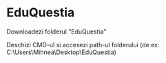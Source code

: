 # EduQuestia

Downloadezi folderul "EduQuestia"

Deschizi CMD-ul si accesezi path-ul folderului (de ex: C:\Users\Mihnea\Desktop\EduQuestia)
